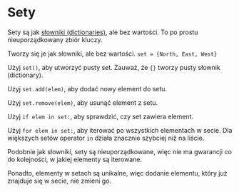 # Sety
Sety są jak [słowniki (dictionaries)](docs/scripting/dicts.md), ale bez wartości. To po prostu nieuporządkowany zbiór kluczy.

Tworzy się je jak słowniki, ale bez wartości.
`set = {North, East, West}`

Użyj `set()`, aby utworzyć pusty set. Zauważ, że `{}` tworzy pusty słownik (dictionary).

Użyj `set.add(elem)`, aby dodać nowy element do setu.

Użyj `set.remove(elem)`, aby usunąć element z setu.

Użyj `if elem in set:`, aby sprawdzić, czy set zawiera element.

Użyj `for elem in set:`, aby iterować po wszystkich elementach w secie.
Dla większych setów operator `in` działa znacznie szybciej niż na liście.

Podobnie jak słowniki, sety są nieuporządkowane, więc nie ma gwarancji co do kolejności, w jakiej elementy są iterowane.

Ponadto, elementy w setach są unikalne, więc dodanie elementu, który już znajduje się w secie, nie zmieni go.